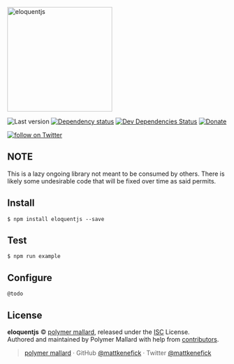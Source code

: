 
<img src="./assets/repo/logo-hero.jpg"
    alt="eloquentjs"
    align="center"
    height="240"
    />

![Last version](https://img.shields.io/github/tag/mattkenefick/eloquentjs.svg?style=flat-square)
[![Dependency status](https://img.shields.io/david/mattkenefick/eloquentjs.svg?style=flat-square)](https://david-dm.org/mattkenefick/eloquentjs)
[![Dev Dependencies Status](https://img.shields.io/david/dev/mattkenefick/eloquentjs.svg?style=flat-square)](https://david-dm.org/mattkenefick/eloquentjs#info=devDependencies)
[![Donate](https://img.shields.io/badge/donate-paypal-blue.svg?style=flat-square)](https://paypal.me/polymermallard)

<a href="https://twitter.com/intent/follow?screen_name=mattkenefick">
    <img src="https://img.shields.io/twitter/follow/mattkenefick.svg?style=social&logo=twitter" alt="follow on Twitter"></a>
</a>


## NOTE

This is a lazy ongoing library not meant to be consumed by others. There is likely some undesirable code that will be fixed over time as said permits.


## Install

    $ npm install eloquentjs --save


## Test

    $ npm run example


## Configure

    @todo


## License

**eloquentjs** © [polymer mallard](https://polymermallard.com), released under the [ISC](https://github.com/mattkenefick/eloquentjs/blob/master/LICENSE.md) License.<br>
Authored and maintained by Polymer Mallard with help from [contributors](https://github.com/mattkenefick/eloquentjs/contributors).

> [polymer mallard](https://www.polymermallard.com) · GitHub [@mattkenefick](https://github.com/mattkenefick) · Twitter [@mattkenefick](https://twitter.com/mattkenefick)
